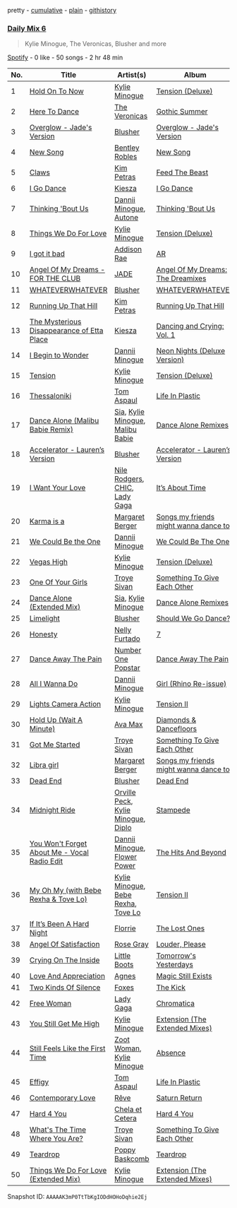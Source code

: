 pretty - [cumulative](/playlists/cumulative/37i9dQZF1E37DfB9BO9G7y.md) - [plain](/playlists/plain/37i9dQZF1E37DfB9BO9G7y) - [githistory](https://github.githistory.xyz/mdn522/spotify-playlist-archive/blob/main/playlists/plain/37i9dQZF1E37DfB9BO9G7y)

### [Daily Mix 6](https://open.spotify.com/playlist/37i9dQZF1E37DfB9BO9G7y)

> Kylie Minogue, The Veronicas, Blusher and more

[Spotify](https://open.spotify.com/user/spotify) - 0 like - 50 songs - 2 hr 48 min

| No. | Title | Artist(s) | Album | Length |
|---|---|---|---|---|
| 1 | [Hold On To Now](https://open.spotify.com/track/2DNHzFyCUHNLl5IH1NSM8h) | [Kylie Minogue](https://open.spotify.com/artist/4RVnAU35WRWra6OZ3CbbMA) | [Tension \(Deluxe\)](https://open.spotify.com/album/4VNaEhdswqNiEMAcfSav9g) | 3:57 |
| 2 | [Here To Dance](https://open.spotify.com/track/5upHiKxaBeBbYD5DFY9kpv) | [The Veronicas](https://open.spotify.com/artist/1dIdBZaaHRW2bDTkHNfWln) | [Gothic Summer](https://open.spotify.com/album/2INYN4ZTJJk3DvxdODiYu8) | 2:05 |
| 3 | [Overglow \- Jade's Version](https://open.spotify.com/track/7GaiFXhUML7c5n6dSpCQme) | [Blusher](https://open.spotify.com/artist/7AZm56bjPk0tYl6LTyJu9N) | [Overglow \- Jade's Version](https://open.spotify.com/album/1SaS2ssPPvz59jfrn7vx2e) | 3:12 |
| 4 | [New Song](https://open.spotify.com/track/45q2AOznIJfxzBUWiHrZUh) | [Bentley Robles](https://open.spotify.com/artist/2LOSfMfEVu8XgmHqwuixWT) | [New Song](https://open.spotify.com/album/6MhdDBccYBGBDkjOUncjsZ) | 2:55 |
| 5 | [Claws](https://open.spotify.com/track/5d6c4SXZ6o41OWID6DIPq1) | [Kim Petras](https://open.spotify.com/artist/3Xt3RrJMFv5SZkCfUE8C1J) | [Feed The Beast](https://open.spotify.com/album/2izzggtAmxtZaKs35JCurA) | 3:13 |
| 6 | [I Go Dance](https://open.spotify.com/track/5YdMBvsr5rLpgi5euODejU) | [Kiesza](https://open.spotify.com/artist/4zxvC7CRGvggq9EWXOpwAo) | [I Go Dance](https://open.spotify.com/album/455CmcER7FNeMwmpN4ND4n) | 2:56 |
| 7 | [Thinking 'Bout Us](https://open.spotify.com/track/5Ud5RWUsSqRqX2jq0phPji) | [Dannii Minogue](https://open.spotify.com/artist/6XCS9JCn56Q252cMOTbeq6), [Autone](https://open.spotify.com/artist/0WGyRlpVIGUFhFxdJI3pue) | [Thinking 'Bout Us](https://open.spotify.com/album/2ZmsDNGEAlthhi9HErACpr) | 3:01 |
| 8 | [Things We Do For Love](https://open.spotify.com/track/6PHWpsr3URoJmitQ0xhsUL) | [Kylie Minogue](https://open.spotify.com/artist/4RVnAU35WRWra6OZ3CbbMA) | [Tension \(Deluxe\)](https://open.spotify.com/album/4VNaEhdswqNiEMAcfSav9g) | 3:09 |
| 9 | [I got it bad](https://open.spotify.com/track/40gsPLTRUl4VDevJNoNeNE) | [Addison Rae](https://open.spotify.com/artist/4gvjmrtzydbMpyJaXUtwvP) | [AR](https://open.spotify.com/album/4HFL8GJomswlqQwqJGwKDt) | 2:52 |
| 10 | [Angel Of My Dreams \- FOR THE CLUB](https://open.spotify.com/track/0jHpZKT3MeelM5Wb831Krm) | [JADE](https://open.spotify.com/artist/24b0qNYNgeOfpP5rbljIB3) | [Angel Of My Dreams: The Dreamixes](https://open.spotify.com/album/6vpmv6D5SKeHNrqnxzhXfE) | 2:54 |
| 11 | [WHATEVERWHATEVER](https://open.spotify.com/track/5HiyqL9aXOxGn0ORd6ua13) | [Blusher](https://open.spotify.com/artist/7AZm56bjPk0tYl6LTyJu9N) | [WHATEVERWHATEVER](https://open.spotify.com/album/5nCl0anzakUn8ycOHqYFne) | 2:28 |
| 12 | [Running Up That Hill](https://open.spotify.com/track/2DOLnbsYoLcEWQXPlYlLiT) | [Kim Petras](https://open.spotify.com/artist/3Xt3RrJMFv5SZkCfUE8C1J) | [Running Up That Hill](https://open.spotify.com/album/1W1WeSndlxGYxbIr2qJrik) | 4:48 |
| 13 | [The Mysterious Disappearance of Etta Place](https://open.spotify.com/track/6pbmugQiOn8nrXPJEP2L4N) | [Kiesza](https://open.spotify.com/artist/4zxvC7CRGvggq9EWXOpwAo) | [Dancing and Crying: Vol\. 1](https://open.spotify.com/album/6uWuAum9VpqxPx84PgvCsY) | 4:48 |
| 14 | [I Begin to Wonder](https://open.spotify.com/track/5OKjyuulniceXswXHLYZqV) | [Dannii Minogue](https://open.spotify.com/artist/6XCS9JCn56Q252cMOTbeq6) | [Neon Nights \(Deluxe Version\)](https://open.spotify.com/album/5wPGmNlCTfX44dFqvefJUE) | 3:39 |
| 15 | [Tension](https://open.spotify.com/track/6435Ra0NWQzPyZAcd1ojWI) | [Kylie Minogue](https://open.spotify.com/artist/4RVnAU35WRWra6OZ3CbbMA) | [Tension \(Deluxe\)](https://open.spotify.com/album/4VNaEhdswqNiEMAcfSav9g) | 3:36 |
| 16 | [Thessaloniki](https://open.spotify.com/track/05K4yckTpu0UjcnKUB8ebV) | [Tom Aspaul](https://open.spotify.com/artist/413Q41cUdyDSRGezXozb54) | [Life In Plastic](https://open.spotify.com/album/6u5RnuC327BY3arCzImhm0) | 3:08 |
| 17 | [Dance Alone \(Malibu Babie Remix\)](https://open.spotify.com/track/24SxL1ekkVVfDrC4q5KkA4) | [Sia](https://open.spotify.com/artist/5WUlDfRSoLAfcVSX1WnrxN), [Kylie Minogue](https://open.spotify.com/artist/4RVnAU35WRWra6OZ3CbbMA), [Malibu Babie](https://open.spotify.com/artist/30BzssruVp26rt8bIe6LcZ) | [Dance Alone Remixes](https://open.spotify.com/album/0kNrYbOMDXsYfiExWS4C0T) | 3:07 |
| 18 | [Accelerator \- Lauren’s Version](https://open.spotify.com/track/2C78niHXjgd9bTJoMUWU5M) | [Blusher](https://open.spotify.com/artist/7AZm56bjPk0tYl6LTyJu9N) | [Accelerator \- Lauren’s Version](https://open.spotify.com/album/31MT1aqrlxF4QRANAKklCu) | 2:44 |
| 19 | [I Want Your Love](https://open.spotify.com/track/5hlN9YiUVFC7NGRiwyYFKi) | [Nile Rodgers](https://open.spotify.com/artist/3yDIp0kaq9EFKe07X1X2rz), [CHIC](https://open.spotify.com/artist/0Xf8oDAJYd2D0k3NLI19OV), [Lady Gaga](https://open.spotify.com/artist/1HY2Jd0NmPuamShAr6KMms) | [It’s About Time](https://open.spotify.com/album/49o8cBEcowlVsJBj8Kk17b) | 4:56 |
| 20 | [Karma is a](https://open.spotify.com/track/0oJVYC3KTRrrMQIgduCTnv) | [Margaret Berger](https://open.spotify.com/artist/4J8wx45aOWsfkQsEt7mVV2) | [Songs my friends might wanna dance to](https://open.spotify.com/album/7cVOHtmGfN45izQ0y8ChEI) | 2:52 |
| 21 | [We Could Be the One](https://open.spotify.com/track/45Kr3PruCNV384DWuhd2bU) | [Dannii Minogue](https://open.spotify.com/artist/6XCS9JCn56Q252cMOTbeq6) | [We Could Be The One](https://open.spotify.com/album/48IIrMkjEllIHdiAO3YASh) | 3:24 |
| 22 | [Vegas High](https://open.spotify.com/track/7HZtHUlDXG5eSm1PiTOrKP) | [Kylie Minogue](https://open.spotify.com/artist/4RVnAU35WRWra6OZ3CbbMA) | [Tension \(Deluxe\)](https://open.spotify.com/album/4VNaEhdswqNiEMAcfSav9g) | 3:33 |
| 23 | [One Of Your Girls](https://open.spotify.com/track/5Eh1nj7IjV9lwpcKAkidyY) | [Troye Sivan](https://open.spotify.com/artist/3WGpXCj9YhhfX11TToZcXP) | [Something To Give Each Other](https://open.spotify.com/album/5UcGyEltve5psjxSRsHx8E) | 3:01 |
| 24 | [Dance Alone \(Extended Mix\)](https://open.spotify.com/track/6tP46I0k5oWjQUu70KvmUx) | [Sia](https://open.spotify.com/artist/5WUlDfRSoLAfcVSX1WnrxN), [Kylie Minogue](https://open.spotify.com/artist/4RVnAU35WRWra6OZ3CbbMA) | [Dance Alone Remixes](https://open.spotify.com/album/0kNrYbOMDXsYfiExWS4C0T) | 4:05 |
| 25 | [Limelight](https://open.spotify.com/track/3UCw3XXCyvCCr7eN9unWkS) | [Blusher](https://open.spotify.com/artist/7AZm56bjPk0tYl6LTyJu9N) | [Should We Go Dance?](https://open.spotify.com/album/0E4h4WNuQeqlXk0JTqvSVN) | 3:00 |
| 26 | [Honesty](https://open.spotify.com/track/1ab5fflidfhTti4z11mtZF) | [Nelly Furtado](https://open.spotify.com/artist/2jw70GZXlAI8QzWeY2bgRc) | [7](https://open.spotify.com/album/1XKSDBtyNbaTaScDRGh4nm) | 2:16 |
| 27 | [Dance Away The Pain](https://open.spotify.com/track/1ZVzr825BOBAyGZoQqCSRg) | [Number One Popstar](https://open.spotify.com/artist/26K6dJKDXGJc5TRt0sOD3q) | [Dance Away The Pain](https://open.spotify.com/album/21WomUkBD1tJBCAH0Ow7in) | 2:56 |
| 28 | [All I Wanna Do](https://open.spotify.com/track/38TLvvqAHWSNJtq4l09yfW) | [Dannii Minogue](https://open.spotify.com/artist/6XCS9JCn56Q252cMOTbeq6) | [Girl \(Rhino Re\-issue\)](https://open.spotify.com/album/70nzlIb5chg1iMGhh8Gd3S) | 4:29 |
| 29 | [Lights Camera Action](https://open.spotify.com/track/1vbhiBKv5Tyfx75BOoTbdU) | [Kylie Minogue](https://open.spotify.com/artist/4RVnAU35WRWra6OZ3CbbMA) | [Tension II](https://open.spotify.com/album/0edaiVumHgKoTUCTfQXMuw) | 2:42 |
| 30 | [Hold Up \(Wait A Minute\)](https://open.spotify.com/track/6fOMwREhKJy0VZXH7lLmn9) | [Ava Max](https://open.spotify.com/artist/4npEfmQ6YuiwW1GpUmaq3F) | [Diamonds & Dancefloors](https://open.spotify.com/album/5NgQit6EhPnx84bxgVVDRQ) | 2:28 |
| 31 | [Got Me Started](https://open.spotify.com/track/31MNHKE86sEXzIglbGQ6mu) | [Troye Sivan](https://open.spotify.com/artist/3WGpXCj9YhhfX11TToZcXP) | [Something To Give Each Other](https://open.spotify.com/album/5UcGyEltve5psjxSRsHx8E) | 3:18 |
| 32 | [Libra girl](https://open.spotify.com/track/2q8lN3NraBrmeDdov7zqnR) | [Margaret Berger](https://open.spotify.com/artist/4J8wx45aOWsfkQsEt7mVV2) | [Songs my friends might wanna dance to](https://open.spotify.com/album/7cVOHtmGfN45izQ0y8ChEI) | 3:22 |
| 33 | [Dead End](https://open.spotify.com/track/6Vqw0rhS84CwHDG99e6dZx) | [Blusher](https://open.spotify.com/artist/7AZm56bjPk0tYl6LTyJu9N) | [Dead End](https://open.spotify.com/album/5KdJI0MvN0AtXb5oxXHXS9) | 2:58 |
| 34 | [Midnight Ride](https://open.spotify.com/track/6J26td5uctWg0UlzdzCj7Y) | [Orville Peck](https://open.spotify.com/artist/46auOkH1pk28rWrSoUNhLo), [Kylie Minogue](https://open.spotify.com/artist/4RVnAU35WRWra6OZ3CbbMA), [Diplo](https://open.spotify.com/artist/5fMUXHkw8R8eOP2RNVYEZX) | [Stampede](https://open.spotify.com/album/3vi7hLbbjQBJypfAA2gafE) | 3:31 |
| 35 | [You Won't Forget About Me \- Vocal Radio Edit](https://open.spotify.com/track/3SHFZl0BiRNj72v9TWJeLH) | [Dannii Minogue](https://open.spotify.com/artist/6XCS9JCn56Q252cMOTbeq6), [Flower Power](https://open.spotify.com/artist/0PHjRTEvpOj8Y4MGg6uRDK) | [The Hits And Beyond](https://open.spotify.com/album/2Lrwe0PLGbf7NaolXqU6wN) | 3:43 |
| 36 | [My Oh My \(with Bebe Rexha & Tove Lo\)](https://open.spotify.com/track/6TiYCHMsE3b7YBlWNtvDIj) | [Kylie Minogue](https://open.spotify.com/artist/4RVnAU35WRWra6OZ3CbbMA), [Bebe Rexha](https://open.spotify.com/artist/64M6ah0SkkRsnPGtGiRAbb), [Tove Lo](https://open.spotify.com/artist/4NHQUGzhtTLFvgF5SZesLK) | [Tension II](https://open.spotify.com/album/0edaiVumHgKoTUCTfQXMuw) | 3:01 |
| 37 | [If It’s Been A Hard Night](https://open.spotify.com/track/3nYkaVYdRv3qWR71ei6I6H) | [Florrie](https://open.spotify.com/artist/2fkmfYw1KeOiDLA6MHDwU8) | [The Lost Ones](https://open.spotify.com/album/67vln5FBToyFmc5IML4aSm) | 3:20 |
| 38 | [Angel Of Satisfaction](https://open.spotify.com/track/6f5naz4RZs9v5TezinPsHi) | [Rose Gray](https://open.spotify.com/artist/5YYrWH3w4JYijU4JZrOXWA) | [Louder, Please](https://open.spotify.com/album/79SqMfih2FN1NaLtZUcccG) | 3:31 |
| 39 | [Crying On The Inside](https://open.spotify.com/track/6frVM9I3y3MhbFQKm4rqsP) | [Little Boots](https://open.spotify.com/artist/0MoXIHcFwhIWnFgBfdvQ30) | [Tomorrow's Yesterdays](https://open.spotify.com/album/20YnSENPukDCIyjvNxAZvW) | 3:27 |
| 40 | [Love And Appreciation](https://open.spotify.com/track/1MfbWqsh6HxRxXd6pJwnXy) | [Agnes](https://open.spotify.com/artist/6SsTlCsuCYleNza6xGwynu) | [Magic Still Exists](https://open.spotify.com/album/5yD8F2BqQt2xLuMof36IYN) | 5:03 |
| 41 | [Two Kinds Of Silence](https://open.spotify.com/track/3yMoqceieCaHoRJ9dFSZLs) | [Foxes](https://open.spotify.com/artist/7qRll6DYV06u2VuRPAVqug) | [The Kick](https://open.spotify.com/album/2IXCvUDkW26YzxCizZ9b6n) | 3:07 |
| 42 | [Free Woman](https://open.spotify.com/track/4L6ihclQPu1hqP9r3WNJjQ) | [Lady Gaga](https://open.spotify.com/artist/1HY2Jd0NmPuamShAr6KMms) | [Chromatica](https://open.spotify.com/album/05c49JgPmL4Uz2ZeqRx5SP) | 3:11 |
| 43 | [You Still Get Me High](https://open.spotify.com/track/6hBLKwYTCn1XGdTJU4fwrd) | [Kylie Minogue](https://open.spotify.com/artist/4RVnAU35WRWra6OZ3CbbMA) | [Extension \(The Extended Mixes\)](https://open.spotify.com/album/1MfcoyNFj7RufL8XJ7egos) | 3:38 |
| 44 | [Still Feels Like the First Time](https://open.spotify.com/track/0HqhIUa8oWk5RcnB4U16q1) | [Zoot Woman](https://open.spotify.com/artist/25w2vpqq7dYleBAqMx7Ijx), [Kylie Minogue](https://open.spotify.com/artist/4RVnAU35WRWra6OZ3CbbMA) | [Absence](https://open.spotify.com/album/0T4wHEJMN6YMDCLyjmAS6Q) | 3:00 |
| 45 | [Effigy](https://open.spotify.com/track/0Unj6T2dQjoKn3jUl4VMNS) | [Tom Aspaul](https://open.spotify.com/artist/413Q41cUdyDSRGezXozb54) | [Life In Plastic](https://open.spotify.com/album/6u5RnuC327BY3arCzImhm0) | 3:54 |
| 46 | [Contemporary Love](https://open.spotify.com/track/4XHF75XJbmUt7LVUwuOpyC) | [Rêve](https://open.spotify.com/artist/06vEAqcicwoSBw85e8biJx) | [Saturn Return](https://open.spotify.com/album/3HhSAMFNWSx71lfinnXPFz) | 2:47 |
| 47 | [Hard 4 You](https://open.spotify.com/track/5p0St6b2WyviwA6jMsA5nG) | [Chela et Cetera](https://open.spotify.com/artist/6ifwtjnyBErm69itobvpyn) | [Hard 4 You](https://open.spotify.com/album/0RkfVEAdbTX0P0CRDHYjm5) | 2:59 |
| 48 | [What's The Time Where You Are?](https://open.spotify.com/track/0sYM4OmgrRYaHq6DV7obq1) | [Troye Sivan](https://open.spotify.com/artist/3WGpXCj9YhhfX11TToZcXP) | [Something To Give Each Other](https://open.spotify.com/album/5UcGyEltve5psjxSRsHx8E) | 3:23 |
| 49 | [Teardrop](https://open.spotify.com/track/5Kgz8kgeuo1tTBTYli2SBS) | [Poppy Baskcomb](https://open.spotify.com/artist/4STmXOXUF3UieHU46NWLVt) | [Teardrop](https://open.spotify.com/album/5FNMO5RMPsXLMCFP6XcKTy) | 3:24 |
| 50 | [Things We Do For Love \(Extended Mix\)](https://open.spotify.com/track/1vUuCsaUEUxCZHRxiCDM3z) | [Kylie Minogue](https://open.spotify.com/artist/4RVnAU35WRWra6OZ3CbbMA) | [Extension \(The Extended Mixes\)](https://open.spotify.com/album/1MfcoyNFj7RufL8XJ7egos) | 4:53 |

Snapshot ID: `AAAAAK3mP0TtTbKgIODdHOHoDqhie2Ej`
